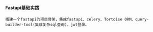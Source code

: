 #### Fastapi基础实践

```
搭建一个fastapi的项目骨架，集成fastapi、celery、Tortoise ORM、query-builder-tool(集成复杂sql查询)，jwt登录。
```



